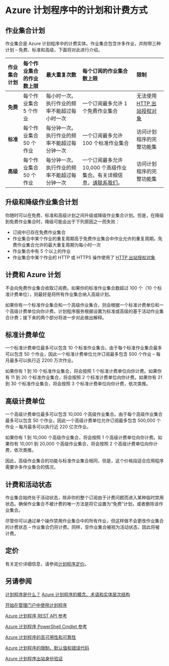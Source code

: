 <properties 
 pageTitle="Azure 计划程序中的计划和计费方式" 
 description="" 
 services="scheduler" 
 documentationCenter=".NET" 
 authors="krisragh" 
 manager="dwrede" 
 editor=""/>
<tags 
 ms.service="scheduler" 
 ms.date="03/09/2016"
 wacn.date="04/11/2016"/>
 
# Azure 计划程序中的计划和计费方式

## 作业集合计划

作业集合是 Azure 计划程序中的计费实体。作业集合包含许多作业，并附带三种计划 – 免费、标准和高级，下面将对此进行介绍。

|**作业集合计划**|**每个作业集合的作业数上限**|**最大重复次数**|**每个订阅的作业集合数上限**|**限制**|
|:---|:---|:---|:---|:---|
|**免费**|每个作业集合 5 个作业|每小时一次。执行作业的频率不能超过每小时一次|一个订阅最多允许 1 个免费作业集合|无法使用 [HTTP 出站授权对象](/documentation/articles/scheduler-outbound-authentication/)
|**标准**|每个作业集合 50 个作业|每分钟一次。执行作业的频率不能超过每分钟一次|一个订阅最多允许 100 个标准作业集合|访问计划程序的完整功能集|
|**高级**|每个作业集合 50 个作业|每分钟一次。执行作业的频率不能超过每分钟一次|一个订阅最多允许 10,000 个高级作业集合。有关详细信息，<a href="mailto:wapteams@microsoft.com">请联系我们</a>。|访问计划程序的完整功能集|

## 升级和降级作业集合计划

你随时可以在免费、标准和高级计划之间升级或降级作业集合计划。但是，在降级到免费作业集合时，降级可能会出于下列原因之一而失败：

- 订阅中已存在免费作业集合
- 作业集合中某个作业的重复周期高于免费作业集合中作业允许的重复周期。免费作业集合允许的最大重复周期为每小时一次
- 作业集合中有 5 个以上的作业
- 作业集合中某个作业的 HTTP 或 HTTPS 操作使用了 [HTTP 出站授权对象](/documentation/articles/scheduler-outbound-authentication/)

## 计费和 Azure 计划

不会向免费作业集合收取订阅费。如果你的标准作业集合数超过 100 个（10 个标准计费单位），则最好是将所有作业集合纳入高级计划。

如果你有一个标准作业集合和一个高级作业集合，则会根据一个标准计费单位和一个高级计费单位向你计费。计划程序服务根据设置为标准或高级的基于活动作业集合计费；接下来的两个部分将进一步对此做出解释。

## 标准计费单位

一个标准计费单位最多可以包含 10 个标准作业集合。由于每个标准作业集合最多可以包含 50 个作业，因此一个标准计费单位允许订阅最多包含 500 个作业 – 每月最多可以执行近 2200 万次作业。

如果你有 1 到 10 个标准作业集合，将会按照 1 个标准计费单位向你计费。如果你有 11 到 20 个标准作业集合，将会按照 2 个标准计费单位向你计费。如果你有 21 到 30 个标准作业集合，将会按照 3 个标准计费单位向你计费，依次类推。

## 高级计费单位

一个高级计费单位最多可以包含 10,000 个高级作业集合。由于每个高级作业集合最多可以包含 50 个作业，因此一个高级计费单位允许订阅最多包含 500,000 个作业 – 每月最多可以执行近 220 亿次作业。

如果你有 1 到 10,000 个高级作业集合，将会按照 1 个高级计费单位向你计费。如果你有 10,001 到 20,000 个高级作业集合，将会按照 2 个高级计费单位向你计费，依次类推。

因此，高级作业集合的功能与标准作业集合相同，但是，这个价格段适合应用程序需要许多作业集合的情况，

## 计费和活动状态

作业集合始终处于活动状态，除非你的整个订阅由于计费问题而进入某种临时禁用状态。确保作业集合不被计费的唯一方法是将它设置为“免费”计划，或者删除该作业集合。

尽管你可以通过单个操作禁用作业集合中的所有作业，但这样做不会更改作业集合的计费状态 – 作业集合仍将计费。同样，空作业集合被视为活动状态，因此将被计费。

## 定价

有关定价详细信息，请参阅[计划程序定价](/home/features/scheduler/#price)。

## 另请参阅
 

 [计划程序是什么？](/documentation/articles/scheduler-intro/)
 [Azure 计划程序的概念、术语和实体层次结构](/documentation/articles/scheduler-concepts-terms/)

 [开始在管理门户中使用计划程序](/documentation/articles/scheduler-get-started-portal/)

 [Azure 计划程序 REST API 参考](https://msdn.microsoft.com/zh-CN/library/dn528946)

 [Azure 计划程序 PowerShell Cmdlet 参考](/documentation/articles/scheduler-powershell-reference/)
 
 [Azure 计划程序的高可用性和可靠性](/documentation/articles/scheduler-high-availability-reliability/)

 [Azure 计划程序的限制、默认值和错误代码](/documentation/articles/scheduler-limits-defaults-errors/)

 [Azure 计划程序出站身份验证](/documentation/articles/scheduler-outbound-authentication/)
 
  

  

<!---HONumber=Mooncake_0405_2016-->